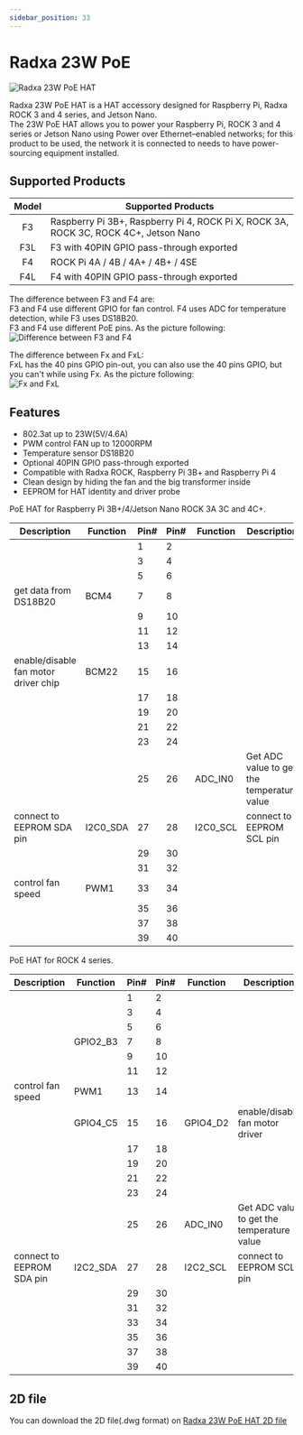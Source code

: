 ```yaml
---
sidebar_position: 33
---
```


# Radxa 23W PoE

![Radxa 23W PoE HAT](/img/accessories/poe-hat/23w-poe.webp)

Radxa 23W PoE HAT is a HAT accessory designed for Raspberry Pi, Radxa ROCK 3 and 4 series, and Jetson Nano.  
The 23W PoE HAT allows you to power your Raspberry Pi, ROCK 3 and 4 series or Jetson Nano using Power over Ethernet–enabled networks;
for this product to be used, the network it is connected to needs to have power-sourcing equipment installed.

<Tabs queryString="section">
<TabItem value="specs" label="Hardware Introduction">

## Supported Products

| Model | Supported Products                                                                   |
| :---: | ------------------------------------------------------------------------------------ |
|  F3   | Raspberry Pi 3B+, Raspberry Pi 4, ROCK Pi X, ROCK 3A, ROCK 3C, ROCK 4C+, Jetson Nano |
|  F3L  | F3 with 40PIN GPIO pass-through exported                                             |
|  F4   | ROCK Pi 4A / 4B / 4A+ / 4B+ / 4SE                                                    |
|  F4L  | F4 with 40PIN GPIO pass-through exported                                             |

The difference between F3 and F4 are:  
F3 and F4 use different GPIO for fan control. F4 uses ADC for temperature detection, while F3 uses DS18B20.  
F3 and F4 use different PoE pins. As the picture following:  
![Difference between F3 and F4](/img/accessories/poe-hat/23w-poe-f3f4.webp)

The difference between Fx and FxL:  
FxL has the 40 pins GPIO pin-out, you can also use the 40 pins GPIO, but you can't while using Fx. As the picture following:  
![Fx and FxL](/img/accessories/poe-hat/23w-poe-l.webp)

## Features

- 802.3at up to 23W(5V/4.6A)
- PWM control FAN up to 12000RPM
- Temperature sensor DS18B20
- Optional 40PIN GPIO pass-through exported
- Compatible with Radxa ROCK, Raspberry Pi 3B+ and Raspberry Pi 4
- Clean design by hiding the fan and the big transformer inside
- EEPROM for HAT identity and driver probe

</TabItem>
<TabItem value="hardware" label="Hareware Information">
<Tabs queryString="model">
<TabItem value="f3" label="F3/F3L Pinout">

PoE HAT for Raspberry Pi 3B+/4/Jetson Nano ROCK 3A 3C and 4C+.

<div className='gpio_style'>

| Description                          | Function | Pin# | Pin# | Function | Description                                |
| ------------------------------------ | -------- | ---- | ---- | -------- | ------------------------------------------ |
|                                      |          | 1    | 2    |          |                                            |
|                                      |          | 3    | 4    |          |                                            |
|                                      |          | 5    | 6    |          |                                            |
| get data from DS18B20                | BCM4     | 7    | 8    |          |                                            |
|                                      |          | 9    | 10   |          |                                            |
|                                      |          | 11   | 12   |          |                                            |
|                                      |          | 13   | 14   |          |                                            |
| enable/disable fan motor driver chip | BCM22    | 15   | 16   |          |                                            |
|                                      |          | 17   | 18   |          |                                            |
|                                      |          | 19   | 20   |          |                                            |
|                                      |          | 21   | 22   |          |                                            |
|                                      |          | 23   | 24   |          |                                            |
|                                      |          | 25   | 26   | ADC_IN0  | Get ADC value to get the temperature value |
| connect to EEPROM SDA pin            | I2C0_SDA | 27   | 28   | I2C0_SCL | connect to EEPROM SCL pin                  |
|                                      |          | 29   | 30   |          |                                            |
|                                      |          | 31   | 32   |          |                                            |
| control fan speed                    | PWM1     | 33   | 34   |          |                                            |
|                                      |          | 35   | 36   |          |                                            |
|                                      |          | 37   | 38   |          |                                            |
|                                      |          | 39   | 40   |          |                                            |

</div>

</TabItem>

<TabItem value="f4" label="F4/F4L Pinout">

PoE HAT for ROCK 4 series.

<div className='gpio_style'>

| Description               | Function | Pin# | Pin# | Function | Description                                |
| ------------------------- | -------- | ---- | ---- | -------- | ------------------------------------------ |
|                           |          | 1    | 2    |          |                                            |
|                           |          | 3    | 4    |          |                                            |
|                           |          | 5    | 6    |          |                                            |
|                           | GPIO2_B3 | 7    | 8    |          |                                            |
|                           |          | 9    | 10   |          |                                            |
|                           |          | 11   | 12   |          |                                            |
| control fan speed         | PWM1     | 13   | 14   |          |                                            |
|                           | GPIO4_C5 | 15   | 16   | GPIO4_D2 | enable/disable fan motor driver            |
|                           |          | 17   | 18   |          |                                            |
|                           |          | 19   | 20   |          |                                            |
|                           |          | 21   | 22   |          |                                            |
|                           |          | 23   | 24   |          |                                            |
|                           |          | 25   | 26   | ADC_IN0  | Get ADC value to get the temperature value |
| connect to EEPROM SDA pin | I2C2_SDA | 27   | 28   | I2C2_SCL | connect to EEPROM SCL pin                  |
|                           |          | 29   | 30   |          |                                            |
|                           |          | 31   | 32   |          |                                            |
|                           |          | 33   | 34   |          |                                            |
|                           |          | 35   | 36   |          |                                            |
|                           |          | 37   | 38   |          |                                            |
|                           |          | 39   | 40   |          |                                            |

</div>

</TabItem>
</Tabs>

## 2D file

You can download the 2D file(.dwg format) on [Radxa 23W PoE HAT 2D file](https://dl.radxa.com/accessories/poe-hat/rockpi_poe_hat_V1.2_20190521.dwg)

</TabItem>
</Tabs>
